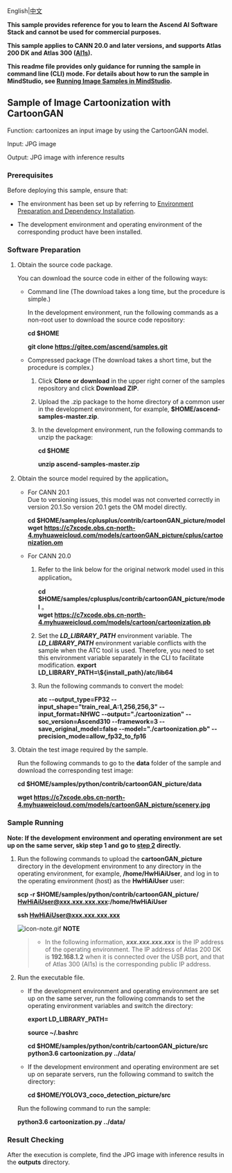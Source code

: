 English|[中文](README_CN.md)

**This sample provides reference for you to learn the Ascend AI Software Stack and cannot be used for commercial purposes.**

**This sample applies to CANN 20.0 and later versions, and supports Atlas 200 DK and Atlas 300 ([AI1s](https://support.huaweicloud.com/productdesc-ecs/ecs_01_0047.html#ecs_01_0047__section78423209366)).**

**This readme file provides only guidance for running the sample in command line (CLI) mode. For details about how to run the sample in MindStudio, see [Running Image Samples in MindStudio](https://gitee.com/ascend/samples/wikis/Mindstudio%E8%BF%90%E8%A1%8C%E5%9B%BE%E7%89%87%E6%A0%B7%E4%BE%8B?sort_id=3164874).**

## Sample of Image Cartoonization with CartoonGAN

Function: cartoonizes an input image by using the CartoonGAN model.

Input: JPG image

Output: JPG image with inference results

### Prerequisites

Before deploying this sample, ensure that:

- The environment has been set up by referring to [Environment Preparation and Dependency Installation](../../environment).

- The development environment and operating environment of the corresponding product have been installed.

### Software Preparation

1. Obtain the source code package.

   You can download the source code in either of the following ways:

    - Command line (The download takes a long time, but the procedure is simple.)

        In the development environment, run the following commands as a non-root user to download the source code repository:

       **cd $HOME**

       **git clone https://gitee.com/ascend/samples.git**

    - Compressed package (The download takes a short time, but the procedure is complex.)

        1. Click **Clone or download** in the upper right corner of the samples repository and click **Download ZIP**.

        2. Upload the .zip package to the home directory of a common user in the development environment, for example, **$HOME/ascend-samples-master.zip**.

        3. In the development environment, run the following commands to unzip the package:

            **cd $HOME**

            **unzip ascend-samples-master.zip**

2. Obtain the source model required by the application。  
    - For CANN 20.1   
    Due to versioning issues, this model was not converted correctly in version 20.1.So version 20.1 gets the OM model directly.      
     
        **cd $HOME/samples/cplusplus/contrib/cartoonGAN_picture/model**    
        **wget https://c7xcode.obs.cn-north-4.myhuaweicloud.com/models/cartoonGAN_picture/cplus/cartoonization.om** 
    
    - For CANN 20.0    

        1. Refer to the link below for the original network model used in this application。
        
            **cd $HOME/samples/cplusplus/contrib/cartoonGAN_picture/model** 。   
            **wget https://c7xcode.obs.cn-north-4.myhuaweicloud.com/models/cartoon/cartoonization.pb**  

        2. Set the ***LD_LIBRARY_PATH*** environment variable.
        The ***LD_LIBRARY_PATH*** environment variable conflicts with the sample when the ATC tool is used. Therefore, you need to set this environment variable separately in the CLI to facilitate modification.
            **export LD_LIBRARY_PATH=\\${install_path}/atc/lib64**  

        3. Run the following commands to convert the model:     
            
            **atc --output_type=FP32 --input_shape="train_real_A:1,256,256,3" --input_format=NHWC --output="./cartoonization" --soc_version=Ascend310 --framework=3 --save_original_model=false --model="./cartoonization.pb" --precision_mode=allow_fp32_to_fp16**
3. Obtain the test image required by the sample.

    Run the following commands to go to the **data** folder of the sample and download the corresponding test image:

    **cd $HOME/samples/python/contrib/cartoonGAN_picture/data**

    **wget https://c7xcode.obs.cn-north-4.myhuaweicloud.com/models/cartoonGAN_picture/scenery.jpg**



### Sample Running

**Note: If the development environment and operating environment are set up on the same server, skip step 1 and go to [step 2](#step_2) directly.**   

1. Run the following commands to upload the **cartoonGAN_picture** directory in the development environment to any directory in the operating environment, for example, **/home/HwHiAiUser**, and log in to the operating environment (host) as the **HwHiAiUser** user:

    **scp -r $HOME/samples/python/contrib/cartoonGAN_picture/ HwHiAiUser@xxx.xxx.xxx.xxx:/home/HwHiAiUser**

    **ssh HwHiAiUser@xxx.xxx.xxx.xxx**    

    ![](https://images.gitee.com/uploads/images/2020/1106/160652_6146f6a4_5395865.gif "icon-note.gif") **NOTE**  
    > - In the following information, ***xxx.xxx.xxx.xxx*** is the IP address of the operating environment. The IP address of Atlas 200 DK is **192.168.1.2** when it is connected over the USB port, and that of Atlas 300 (AI1s) is the corresponding public IP address.

2. Run the executable file.

    - If the development environment and operating environment are set up on the same server, run the following commands to set the operating environment variables and switch the directory:

      **export LD_LIBRARY_PATH=**

      **source ~/.bashrc**

      **cd $HOME/samples/python/contrib/cartoonGAN_picture/src**    
      **python3.6 cartoonization.py ../data/**

    - If the development environment and operating environment are set up on separate servers, run the following command to switch the directory:

      **cd $HOME/YOLOV3_coco_detection_picture/src**

    Run the following command to run the sample:

    **python3.6 cartoonization.py ../data/**

### Result Checking

After the execution is complete, find the JPG image with inference results in the **outputs** directory.
